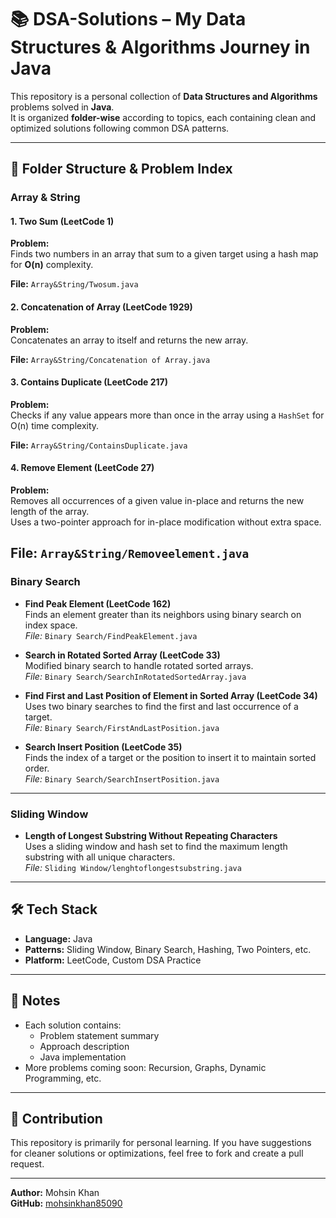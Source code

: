 # 📚 DSA-Solutions – My Data Structures & Algorithms Journey in Java

This repository is a personal collection of **Data Structures and Algorithms** problems solved in **Java**.  
It is organized **folder-wise** according to topics, each containing clean and optimized solutions following common DSA patterns.

---

## 📂 Folder Structure & Problem Index


### **Array & String**

#### 1. Two Sum (LeetCode 1)
**Problem:**  
Finds two numbers in an array that sum to a given target using a hash map for **O(n)** complexity.  

**File:** `Array&String/Twosum.java`


#### 2. Concatenation of Array (LeetCode 1929)
**Problem:**  
Concatenates an array to itself and returns the new array.  

**File:** `Array&String/Concatenation of Array.java`


#### 3. Contains Duplicate (LeetCode 217)
**Problem:**  
Checks if any value appears more than once in the array using a `HashSet` for O(n) time complexity.  

**File:** `Array&String/ContainsDuplicate.java`


#### 4. Remove Element (LeetCode 27)
**Problem:**  
Removes all occurrences of a given value in-place and returns the new length of the array.  
Uses a two-pointer approach for in-place modification without extra space.  

**File:** `Array&String/Removeelement.java`
---

### **Binary Search**
- **Find Peak Element (LeetCode 162)**  
  Finds an element greater than its neighbors using binary search on index space.  
  *File:* `Binary Search/FindPeakElement.java`

- **Search in Rotated Sorted Array (LeetCode 33)**  
  Modified binary search to handle rotated sorted arrays.  
  *File:* `Binary Search/SearchInRotatedSortedArray.java`

- **Find First and Last Position of Element in Sorted Array (LeetCode 34)**  
  Uses two binary searches to find the first and last occurrence of a target.  
  *File:* `Binary Search/FirstAndLastPosition.java`

- **Search Insert Position (LeetCode 35)**  
  Finds the index of a target or the position to insert it to maintain sorted order.  
  *File:* `Binary Search/SearchInsertPosition.java`

---

### **Sliding Window**
- **Length of Longest Substring Without Repeating Characters**  
  Uses a sliding window and hash set to find the maximum length substring with all unique characters.  
  *File:* `Sliding Window/lenghtoflongestsubstring.java`

---

## 🛠 Tech Stack
- **Language:** Java  
- **Patterns:** Sliding Window, Binary Search, Hashing, Two Pointers, etc.  
- **Platform:** LeetCode, Custom DSA Practice  

---

## 📌 Notes
- Each solution contains:
  - Problem statement summary
  - Approach description
  - Java implementation
- More problems coming soon: Recursion, Graphs, Dynamic Programming, etc.

---

## 🤝 Contribution
This repository is primarily for personal learning. If you have suggestions for cleaner solutions or optimizations, feel free to fork and create a pull request.

---

**Author:** Mohsin Khan  
**GitHub:** [mohsinkhan85090](https://github.com/mohsinkhan85090)
